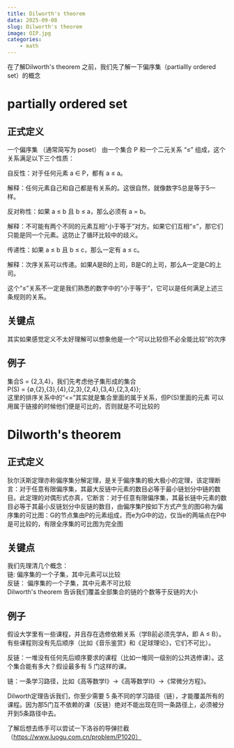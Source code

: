 ```yaml
---
title: Dilworth's theorem
data: 2025-09-08
slug: Dilworth's theorem
image: OIP.jpg
categories:
    - math
---
```


在了解Dilworth's theorem 之前，我们先了解一下偏序集（partiallly ordered set）的概念   

# partially ordered set

## 正式定义
一个偏序集 （通常简写为 poset） 由一个集合 P 和一个二元关系 “≤” 组成，这个关系满足以下三个性质：   

自反性：对于任何元素 a ∈ P，都有 a ≤ a。   

解释：任何元素自己和自己都是有关系的。这很自然，就像数字5总是等于5一样。   

反对称性：如果 a ≤ b 且 b ≤ a，那么必须有 a = b。   

解释：不可能有两个不同的元素互相“小于等于”对方。如果它们互相“≤”，那它们只能是同一个元素。这防止了循环比较中的歧义。   

传递性：如果 a ≤ b 且 b ≤ c，那么一定有 a ≤ c。   

解释：次序关系可以传递。如果A是B的上司，B是C的上司，那么A一定是C的上司。   

这个“≤”关系不一定是我们熟悉的数字中的“小于等于”，它可以是任何满足上述三条规则的关系。

## 关键点
其实如果感觉定义不太好理解可以想象他是一个“可以比较但不必全能比较”的次序

## 例子
集合S = {2,3,4}，我们先考虑他子集形成的集合   
P(S) = {∅,{2},{3},{4},{2,3},{2,4},{3,4},{2,3,4}};   
这里的排序关系中的“<=”其实就是集合里面的属于关系，但P(S)里面的元素
可以用属于链接的时候他们便是可比的，否则就是不可比较的

# Dilworth's theorem

## 正式定义
狄尔沃斯定理亦称偏序集分解定理，是关于偏序集的极大极小的定理，该定理断言：对于任意有限偏序集，其最大反链中元素的数目必等于最小链划分中链的数目。此定理的对偶形式亦真，它断言：对于任意有限偏序集，其最长链中元素的数目必等于其最小反链划分中反链的数目，由偏序集P按如下方式产生的图G称为偏序集的可比图：G的节点集由P的元素组成，而e为G中的边，仅当e的两端点在P中是可比较的，有限全序集的可比图为完全图

## 关键点
我们先理清几个概念：   
链: 偏序集的一个子集，其中元素可以比较   
反链： 偏序集的一个子集，其中元素不可比较   
Dilworth's theorem 告诉我们覆盖全部集合的链的个数等于反链的大小

## 例子
假设大学里有一些课程，并且存在选修依赖关系（学B前必须先学A，即 A ≤ B）。有些课程则没有先后顺序（比如《音乐鉴赏》和《足球理论》，它们不可比）。   

反链：一堆没有任何先后顺序要求的课程（比如一堆同一级别的公共选修课）。这个集合能有多大？假设最多有 5 门这样的课。   

链：一条学习路径，比如《高等数学I》→《高等数学II》→《常微分方程》。   

Dilworth定理告诉我们，你至少需要 5 条不同的学习路径（链），才能覆盖所有的课程。因为那5门互不依赖的课（反链）绝对不能出现在同一条路径上，必须被分开到5条路径中去。

了解后想去练手可以尝试一下洛谷的导弹拦截（https://www.luogu.com.cn/problem/P1020）   